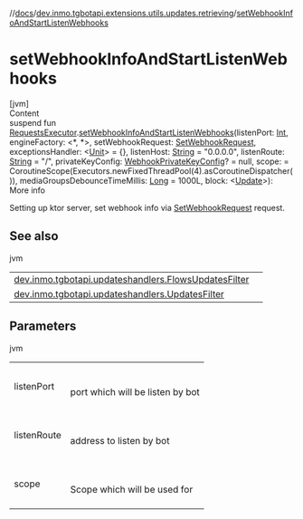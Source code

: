 //[docs](../../index.md)/[dev.inmo.tgbotapi.extensions.utils.updates.retrieving](index.md)/[setWebhookInfoAndStartListenWebhooks](set-webhook-info-and-start-listen-webhooks.md)



# setWebhookInfoAndStartListenWebhooks  
[jvm]  
Content  
suspend fun [RequestsExecutor](../dev.inmo.tgbotapi.bot/-requests-executor/index.md#%5Bdev.inmo.tgbotapi.bot%2FRequestsExecutor%2F%2F%2FPointingToDeclaration%2F%5D%2FExtensions%2F745855401).[setWebhookInfoAndStartListenWebhooks](set-webhook-info-and-start-listen-webhooks.md)(listenPort: [Int](https://kotlinlang.org/api/latest/jvm/stdlib/kotlin/-int/index.html), engineFactory: <*, *>, setWebhookRequest: [SetWebhookRequest](../dev.inmo.tgbotapi.requests.webhook/-set-webhook-request/index.md), exceptionsHandler: <[Unit](https://kotlinlang.org/api/latest/jvm/stdlib/kotlin/-unit/index.html)> = {}, listenHost: [String](https://kotlinlang.org/api/latest/jvm/stdlib/kotlin/-string/index.html) = "0.0.0.0", listenRoute: [String](https://kotlinlang.org/api/latest/jvm/stdlib/kotlin/-string/index.html) = "/", privateKeyConfig: [WebhookPrivateKeyConfig](../dev.inmo.tgbotapi.updateshandlers.webhook/-webhook-private-key-config/index.md)? = null, scope:  = CoroutineScope(Executors.newFixedThreadPool(4).asCoroutineDispatcher()), mediaGroupsDebounceTimeMillis: [Long](https://kotlinlang.org/api/latest/jvm/stdlib/kotlin/-long/index.html) = 1000L, block: <[Update](../dev.inmo.tgbotapi.types.update.abstracts/-update/index.md)>):   
More info  


Setting up ktor server, set webhook info via [SetWebhookRequest](../dev.inmo.tgbotapi.requests.webhook/-set-webhook-request/index.md) request.



## See also  
  
jvm  
  
| | |
|---|---|
| <a name="dev.inmo.tgbotapi.extensions.utils.updates.retrieving//setWebhookInfoAndStartListenWebhooks/dev.inmo.tgbotapi.bot.RequestsExecutor#kotlin.Int#io.ktor.server.engine.ApplicationEngineFactory[*,*]#dev.inmo.tgbotapi.requests.webhook.SetWebhookRequest#kotlin.coroutines.SuspendFunction1[kotlin.Throwable,kotlin.Unit]#kotlin.String#kotlin.String#dev.inmo.tgbotapi.updateshandlers.webhook.WebhookPrivateKeyConfig?#kotlinx.coroutines.CoroutineScope#kotlin.Long#kotlin.coroutines.SuspendFunction1[dev.inmo.tgbotapi.types.update.abstracts.Update,kotlin.Unit]/PointingToDeclaration/"></a>[dev.inmo.tgbotapi.updateshandlers.FlowsUpdatesFilter](../dev.inmo.tgbotapi.updateshandlers/-flows-updates-filter/index.md)| <a name="dev.inmo.tgbotapi.extensions.utils.updates.retrieving//setWebhookInfoAndStartListenWebhooks/dev.inmo.tgbotapi.bot.RequestsExecutor#kotlin.Int#io.ktor.server.engine.ApplicationEngineFactory[*,*]#dev.inmo.tgbotapi.requests.webhook.SetWebhookRequest#kotlin.coroutines.SuspendFunction1[kotlin.Throwable,kotlin.Unit]#kotlin.String#kotlin.String#dev.inmo.tgbotapi.updateshandlers.webhook.WebhookPrivateKeyConfig?#kotlinx.coroutines.CoroutineScope#kotlin.Long#kotlin.coroutines.SuspendFunction1[dev.inmo.tgbotapi.types.update.abstracts.Update,kotlin.Unit]/PointingToDeclaration/"></a>|
| <a name="dev.inmo.tgbotapi.extensions.utils.updates.retrieving//setWebhookInfoAndStartListenWebhooks/dev.inmo.tgbotapi.bot.RequestsExecutor#kotlin.Int#io.ktor.server.engine.ApplicationEngineFactory[*,*]#dev.inmo.tgbotapi.requests.webhook.SetWebhookRequest#kotlin.coroutines.SuspendFunction1[kotlin.Throwable,kotlin.Unit]#kotlin.String#kotlin.String#dev.inmo.tgbotapi.updateshandlers.webhook.WebhookPrivateKeyConfig?#kotlinx.coroutines.CoroutineScope#kotlin.Long#kotlin.coroutines.SuspendFunction1[dev.inmo.tgbotapi.types.update.abstracts.Update,kotlin.Unit]/PointingToDeclaration/"></a>[dev.inmo.tgbotapi.updateshandlers.UpdatesFilter](../dev.inmo.tgbotapi.updateshandlers/-updates-filter/as-update-receiver.md)| <a name="dev.inmo.tgbotapi.extensions.utils.updates.retrieving//setWebhookInfoAndStartListenWebhooks/dev.inmo.tgbotapi.bot.RequestsExecutor#kotlin.Int#io.ktor.server.engine.ApplicationEngineFactory[*,*]#dev.inmo.tgbotapi.requests.webhook.SetWebhookRequest#kotlin.coroutines.SuspendFunction1[kotlin.Throwable,kotlin.Unit]#kotlin.String#kotlin.String#dev.inmo.tgbotapi.updateshandlers.webhook.WebhookPrivateKeyConfig?#kotlinx.coroutines.CoroutineScope#kotlin.Long#kotlin.coroutines.SuspendFunction1[dev.inmo.tgbotapi.types.update.abstracts.Update,kotlin.Unit]/PointingToDeclaration/"></a>|
  


## Parameters  
  
jvm  
  
| | |
|---|---|
| <a name="dev.inmo.tgbotapi.extensions.utils.updates.retrieving//setWebhookInfoAndStartListenWebhooks/dev.inmo.tgbotapi.bot.RequestsExecutor#kotlin.Int#io.ktor.server.engine.ApplicationEngineFactory[*,*]#dev.inmo.tgbotapi.requests.webhook.SetWebhookRequest#kotlin.coroutines.SuspendFunction1[kotlin.Throwable,kotlin.Unit]#kotlin.String#kotlin.String#dev.inmo.tgbotapi.updateshandlers.webhook.WebhookPrivateKeyConfig?#kotlinx.coroutines.CoroutineScope#kotlin.Long#kotlin.coroutines.SuspendFunction1[dev.inmo.tgbotapi.types.update.abstracts.Update,kotlin.Unit]/PointingToDeclaration/"></a>listenPort| <a name="dev.inmo.tgbotapi.extensions.utils.updates.retrieving//setWebhookInfoAndStartListenWebhooks/dev.inmo.tgbotapi.bot.RequestsExecutor#kotlin.Int#io.ktor.server.engine.ApplicationEngineFactory[*,*]#dev.inmo.tgbotapi.requests.webhook.SetWebhookRequest#kotlin.coroutines.SuspendFunction1[kotlin.Throwable,kotlin.Unit]#kotlin.String#kotlin.String#dev.inmo.tgbotapi.updateshandlers.webhook.WebhookPrivateKeyConfig?#kotlinx.coroutines.CoroutineScope#kotlin.Long#kotlin.coroutines.SuspendFunction1[dev.inmo.tgbotapi.types.update.abstracts.Update,kotlin.Unit]/PointingToDeclaration/"></a><br><br>port which will be listen by bot<br><br>|
| <a name="dev.inmo.tgbotapi.extensions.utils.updates.retrieving//setWebhookInfoAndStartListenWebhooks/dev.inmo.tgbotapi.bot.RequestsExecutor#kotlin.Int#io.ktor.server.engine.ApplicationEngineFactory[*,*]#dev.inmo.tgbotapi.requests.webhook.SetWebhookRequest#kotlin.coroutines.SuspendFunction1[kotlin.Throwable,kotlin.Unit]#kotlin.String#kotlin.String#dev.inmo.tgbotapi.updateshandlers.webhook.WebhookPrivateKeyConfig?#kotlinx.coroutines.CoroutineScope#kotlin.Long#kotlin.coroutines.SuspendFunction1[dev.inmo.tgbotapi.types.update.abstracts.Update,kotlin.Unit]/PointingToDeclaration/"></a>listenRoute| <a name="dev.inmo.tgbotapi.extensions.utils.updates.retrieving//setWebhookInfoAndStartListenWebhooks/dev.inmo.tgbotapi.bot.RequestsExecutor#kotlin.Int#io.ktor.server.engine.ApplicationEngineFactory[*,*]#dev.inmo.tgbotapi.requests.webhook.SetWebhookRequest#kotlin.coroutines.SuspendFunction1[kotlin.Throwable,kotlin.Unit]#kotlin.String#kotlin.String#dev.inmo.tgbotapi.updateshandlers.webhook.WebhookPrivateKeyConfig?#kotlinx.coroutines.CoroutineScope#kotlin.Long#kotlin.coroutines.SuspendFunction1[dev.inmo.tgbotapi.types.update.abstracts.Update,kotlin.Unit]/PointingToDeclaration/"></a><br><br>address to listen by bot<br><br>|
| <a name="dev.inmo.tgbotapi.extensions.utils.updates.retrieving//setWebhookInfoAndStartListenWebhooks/dev.inmo.tgbotapi.bot.RequestsExecutor#kotlin.Int#io.ktor.server.engine.ApplicationEngineFactory[*,*]#dev.inmo.tgbotapi.requests.webhook.SetWebhookRequest#kotlin.coroutines.SuspendFunction1[kotlin.Throwable,kotlin.Unit]#kotlin.String#kotlin.String#dev.inmo.tgbotapi.updateshandlers.webhook.WebhookPrivateKeyConfig?#kotlinx.coroutines.CoroutineScope#kotlin.Long#kotlin.coroutines.SuspendFunction1[dev.inmo.tgbotapi.types.update.abstracts.Update,kotlin.Unit]/PointingToDeclaration/"></a>scope| <a name="dev.inmo.tgbotapi.extensions.utils.updates.retrieving//setWebhookInfoAndStartListenWebhooks/dev.inmo.tgbotapi.bot.RequestsExecutor#kotlin.Int#io.ktor.server.engine.ApplicationEngineFactory[*,*]#dev.inmo.tgbotapi.requests.webhook.SetWebhookRequest#kotlin.coroutines.SuspendFunction1[kotlin.Throwable,kotlin.Unit]#kotlin.String#kotlin.String#dev.inmo.tgbotapi.updateshandlers.webhook.WebhookPrivateKeyConfig?#kotlinx.coroutines.CoroutineScope#kotlin.Long#kotlin.coroutines.SuspendFunction1[dev.inmo.tgbotapi.types.update.abstracts.Update,kotlin.Unit]/PointingToDeclaration/"></a><br><br>Scope which will be used for<br><br>|
  
  




